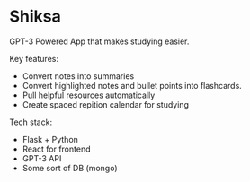 # Shiksa

GPT-3 Powered App that makes studying easier.

Key features:

- Convert notes into summaries
- Convert highlighted notes and bullet points into flashcards.
- Pull helpful resources automatically
- Create spaced repition calendar for studying

Tech stack:

- Flask + Python
- React for frontend
- GPT-3 API
- Some sort of DB (mongo)